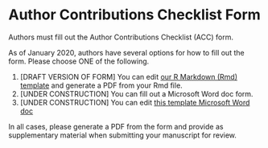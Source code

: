 # Author Contributions Checklist Form

Authors must fill out the Author Contributions Checklist (ACC) form.

As of January 2020, authors have several options for how to fill out the form. Please choose ONE of the following.

  1. [DRAFT VERSION OF FORM] You can edit [our R Markdown (Rmd) template](../assets/accform.Rmd) and generate a PDF from your Rmd file.
  2. [UNDER CONSTRUCTION] You can fill out a Microsoft Word doc form.
  3. [UNDER CONSTRUCTION] You can edit [this template Microsoft Word doc](foo)

In all cases, please generate a PDF from the form and provide as supplementary material when submitting your manuscript for review.
